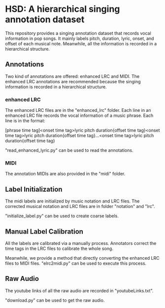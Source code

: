 # HSD: A hierarchical singing annotation dataset

This repository provides a singing annotation dataset that records vocal information in pop songs. It mainly labels pitch, duration, lyric, onset, and offset of each musical note. Meanwhile, all the information is recorded in a hierarchical structure.

## Annotations

Two kind of annotations are offered: enhanced LRC and MIDI. The enhanced LRC annotations are recommended because the singing information is recorded in a hierarchical structure.

### enhanced LRC

The enhanced LRC files are in the "enhanced_lrc" folder. Each line in an enhanced LRC file records the vocal information of a music phrase. Each line is in the format:  
  
[phrase time tag]\<onset time tag>lyric pitch duration{offset time tag}\<onset time tag>lyric pitch duration{offset time tag}...\<onset time tag>lyric pitch duration{offset time tag}  
  
"read_enhanced_lyric.py" can be used to read the annotations.

### MIDI

The annotation MIDIs are also provided in the "midi" folder.

## Label Initialization

The midi labels are initialized by music notation and LRC files. The corrected musical notation and LRC files are in folder "notation" and "lrc".

"initialize_label.py" can be used to create coarse labels.

## Manual Label Calibration

All the labels are calibrated via a manually process. Annotators correct the time tags in the LRC files to calibrate the whole song.

Meanwhile, we provide a method that directly converting the enhanced LRC files to MIDI files. "elrc2midi.py" can be used to execute this process.

## Raw Audio

The youtube links of all the raw audio are recorded in "youtubeLinks.txt".

"download.py" can be used to get the raw audio.
